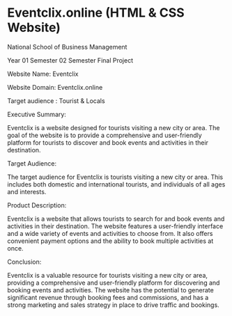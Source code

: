 # Eventclix.online (HTML & CSS Website)
National School of Business Management

Year 01 Semester 02
Semester Final Project

Website Name: Eventclix

Website Domain: Eventclix.online

Target audience : Tourist & Locals

Executive Summary:

Eventclix is a website designed for tourists visiting a new city or area. The goal of the website is to provide a comprehensive and user-friendly platform for tourists to discover and book events and activities in their destination.

Target Audience:

The target audience for Eventclix is tourists visiting a new city or area. This includes both domestic and international tourists, and individuals of all ages and interests.

Product Description:

Eventclix is a website that allows tourists to search for and book events and activities in their destination. The website features a user-friendly interface and a wide variety of events and activities to choose from. It also offers convenient payment options and the ability to book multiple activities at once.

Conclusion:

Eventclix is a valuable resource for tourists visiting a new city or area, providing a comprehensive and user-friendly platform for discovering and booking events and activities. The website has the potential to generate significant revenue through booking fees and commissions, and has a strong marketing and sales strategy in place to drive traffic and bookings.
